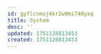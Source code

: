 ```yaml
---
id: gyflcnmoj4kr2w9mi740yxq
title: System
desc: ''
updated: 1751128813453
created: 1751128813453
---
```

